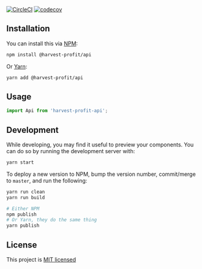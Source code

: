 [![CircleCI](https://circleci.com/gh/HarvestProfit/harvest-profit-api.svg?style=svg&circle-token=73f1c0d9f7795616f84673df728141cc00fb0454)](https://circleci.com/gh/HarvestProfit/harvest-profit-api)
[![codecov](https://codecov.io/gh/HarvestProfit/harvest-profit-api/branch/master/graph/badge.svg)](https://codecov.io/gh/HarvestProfit/harvest-profit-api)


## Installation
You can install this via [NPM](https://www.npmjs.com/):
```bash
npm install @harvest-profit/api
```
Or [Yarn](https://yarnpkg.com/en/):
```bash
yarn add @harvest-profit/api
```

## Usage

```js static
import Api from 'harvest-profit-api';
```
## Development
While developing, you may find it useful to preview your components. You can do so by running the development server with:
```bash
yarn start
```

To deploy a new version to NPM, bump the version number, commit/merge to `master`, and run the following:
```bash
yarn run clean
yarn run build

# Either NPM
npm publish
# Or Yarn, they do the same thing
yarn publish
```

## License
This project is [MIT licensed](https://github.com/HarvestProfit/harvest-profit-api/blob/master/LICENSE)
